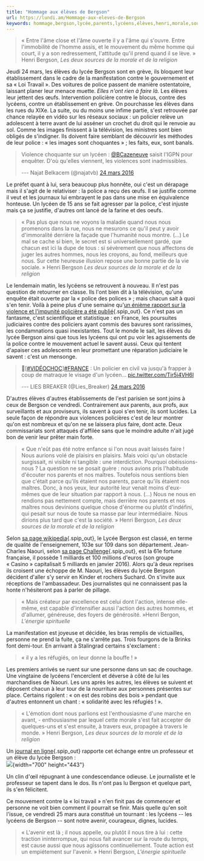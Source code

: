 ```yaml
---
title: "Hommage aux élèves de Bergson"
url: https://lundi.am/Hommage-aux-eleves-de-Bergson
keywords: hommage,bergson,lycée,parents,lycéens,élèves,henri,morale,sources,cest,mars
---
```

> « Entre l'âme close et l'âme ouverte il y a l'âme qui s'ouvre. Entre l'immobilité de l'homme assis, et le mouvement du même homme qui court, il y a son redressement, l'attitude qu'il prend quand il se lève. » Henri Bergson, *Les deux sources de la morale et de la religion*

Jeudi 24 mars, les élèves du lycée Bergson sont en grève, ils bloquent leur établissement dans le cadre de la manifestation contre le gouvernement et sa « Loi Travail ». Des voitures de police passent de manière ostentatoire, laissant planer leur menace muette. *Elles n'ont rien à faire là*. Les élèves leur jettent des œufs. Intervention policière contre le blocus, contre des lycéens, contre un établissement en grève. On pourchasse les élèves dans les rues du XIXe. La suite, ou du moins une infime partie, s'est retrouvée par chance relayée en vidéo sur les réseaux sociaux : un policier relève un adolescent à terre avant de lui asséner un crochet du droit qui le renvoie au sol. Comme les images finissent à la télévision, les ministres sont bien obligés de s'indigner. Ils doivent faire semblant de découvrir les méthodes de leur police : « les images sont choquantes » ; les faits, eux, sont banals.

> Violence choquante sur un lycéen : [\@BCazeneuve](https://twitter.com/BCazeneuve) saisit l'IGPN pour enquêter. D'où qu'elles viennent, les violences sont inadmissibles.
>
> --- Najat Belkacem (\@najatvb) [24 mars 2016](https://twitter.com/najatvb/status/713070880197312516)

Le préfet quant à lui, sera beaucoup plus honnête, oui c'est un dérapage mais il s'agit de le relativiser : la police a reçu des œufs. Il se justifie comme il veut et les journaux lui embrayent le pas dans une mise en équivalence honteuse. Un lycéen de 15 ans se fait agresser par la police, c'est injuste mais ça se justifie, d'autres ont lancé de la farine et des oeufs.

> « Pas plus que nous ne voyons la maladie quand nous nous promenons dans la rue, nous ne mesurons ce qu'il peut y avoir d'immoralité derrière la façade que l'humanité nous montre. (...) Le mal se cache si bien, le secret est si universellement gardé, que chacun est ici la dupe de tous : si sévèrement que nous affectons de juger les autres hommes, nous les croyons, au fond, meilleurs que nous. Sur cette heureuse illusion repose une bonne partie de la vie sociale. » Henri Bergson *Les deux sources de la morale et de la religion*

Le lendemain matin, les lycéens se retrouvent à nouveau. Il n'est pas question de retourner en classe. Ils l'ont bien dit à la télévision, qu'une enquête était ouverte par la « police des polices » ; mais chacun sait à quoi s'en tenir. Voilà à peine plus d'une semaine qu'[un énième rapport sur la violence et l'impunité policière a été publié](http://tempsreel.nouvelobs.com/societe/20160314.OBS6340/violences-policieres-en-france-une-radiographie-accablante.html){.spip_out}. Ce n'est pas un fantasme, c'est scientifique et statistique : en France, les poursuites judiciaires contre des policiers ayant commis des bavures sont rarissimes, les condamnations quasi inexistantes. Tout le monde le sait, les élèves du lycée Bergson ainsi que tous les lycéens qui ont pu voir les agissements de la police contre le mouvement actuel le savent aussi. Ceux qui tentent d'apaiser ces adolescents en leur promettant une réparation judiciaire le savent : c'est un mensonge.

> 🔴\[[\#VIDÉOCHOC](https://twitter.com/hashtag/VID%C3%89OCHOC?src=hash)\][\#FRANCE](https://twitter.com/hashtag/FRANCE?src=hash) : Un policier en civil va jusqu\'à frapper à coup de matraque le visage d\'un lycéen\... [pic.twitter.com/Tir5i4VH6l](https://t.co/Tir5i4VH6l)
>
> --- LIES BREAKER (\@Lies\_Breaker) [24 mars 2016](https://twitter.com/Lies_Breaker/status/713120513846067203)

D'autres élèves d'autres établissements de l'est parisien se sont joins à ceux de Bergson ce vendredi. Contrairement aux parents, aux profs, aux surveillants et aux proviseurs, ils savent à quoi s'en tenir, ils sont lucides. La seule façon de répondre aux violences policières c'est de leur montrer qu'on est nombreux et qu'on ne se laissera plus faire, dont acte. Deux commissariats sont attaqués d'affilée sans que le moindre adulte n'ait jugé bon de venir leur prêter main forte.

> « Que n'eût pas été notre enfance si l'on nous avait laissés faire ! Nous aurions volé de plaisirs en plaisirs. Mais voici qu'un obstacle surgissait, ni visible ni tangible : une interdiction. Pourquoi obéissions-nous ? La question ne se posait guère : nous avions pris l'habitude d'écouter nos parents et nos maîtres. Toutefois nous sentions bien que c'était parce qu'ils étaient nos parents, parce qu'ils étaient nos maîtres. Donc, à nos yeux, leur autorité leur venait moins d'eux-mêmes que de leur situation par rapport à nous. (...) Nous ne nous en rendions pas nettement compte, mais derrière nos parents et nos maîtres nous devinions quelque chose d'énorme ou plutôt d'indéfini, qui pesait sur nous de toute sa masse par leur intermédiaire. Nous dirions plus tard que c'est la société. » Henri Bergson, *Les deux sources de la morale et de la religion*

Selon [sa page wikipedia](https://fr.wikipedia.org/wiki/Lyc%C3%A9e_Henri-Bergson_%28Paris%29){.spip_out}, le Lycée Bergson est classé, en terme de qualité de l'enseignement, 103e sur 109 dans son département. Jean-Charles Naouri, selon [sa page Challenge](http://www.challenges.fr/classements/fortune/fiche/jean-charles-naouri;444.html){.spip_out}, est la 61e fortune française, il possède 1 milliards et 100 millions d'euros (son groupe « Casino » capitalisait 5 milliards en janvier 2016). Alors qu'à deux reprises ils croisent une échoppe de M. Naouri, les élèves du lycée Bergson décident d'aller s'y servir en Kinder et rochers Suchard. On s'invite aux réceptions de l'ambassadeur. Des journalistes qui ne connaissent pas la honte n'hésiteront pas à parler de pillage.

> « Mais créateur par excellence est celui dont l'action, intense elle-même, est capable d'intensifier aussi l'action des autres hommes, et d'allumer, généreuse, des foyers de générosité. »Henri Bergon, *L'énergie spirituelle*

La manifestation est joyeuse et décidée, les bras remplis de victuailles, personne ne prend la fuite, ça ne s'arrête pas. Trois fourgons de la Brinks font demi-tour. En arrivant à Stalingrad certains s'exclament :

> « il y a les réfugiés, on leur donne la bouffe ! »

Les premiers arrivés se ruent sur une personne dans un sac de couchage. Une vingtaine de lycéens l'encerclent et déverse à côté de lui les marchandises de Naouri. Les uns après les autres, les élèves se suivent et déposent chacun à leur tour de la nourriture aux personnes présentes sur place. Certains rigolent : « on est des robins des bois » pendant que d'autres entonnent un chant : « solidarité avec les réfugiés ! ».

> « L'émotion dont nous parlions est l'enthousiasme d'une marche en avant, - enthousiasme par lequel cette morale s'est fait accepter de quelques-uns et s'est ensuite, à travers eux, propagée à travers le monde. » Henri Bergson, *Les deux sources de la morale et de la religion*

Un [journal en ligne](http://lesjours.fr){.spip_out} rapporte cet échange entre un professeur et un élève du lycée Bergson :\
![](local/cache-vignettes/L700xH443/lesjours-3cfdd.jpg?1547063079){width="700" height="443"}

Un clin d'œil répugnant à une condescendance odieuse. Le journaliste et le professeur se tapent dans le dos. Ils n'ont pas lu Bergson et quelque part, ils s'en félicitent.

Ce mouvement contre la « loi travail » n'en finit pas de commencer et personne ne voit bien comment il pourrait se finir. Mais quelle qu'en soit l'issue, ce vendredi 25 mars aura constitué un tournant : les lycéens -- les lycéens de Bergson -- sont notre avenir, courageux, dignes, lucides.

> « L'avenir est là ; il nous appelle, ou plutôt il nous tire à lui : cette traction ininterrompue, qui nous fait avancer sur la route du temps, est cause aussi que nous agissons continuellement. Toute action est un empiétement sur l'avenir. » Henri Bergson, *L'énergie spirituelle*
